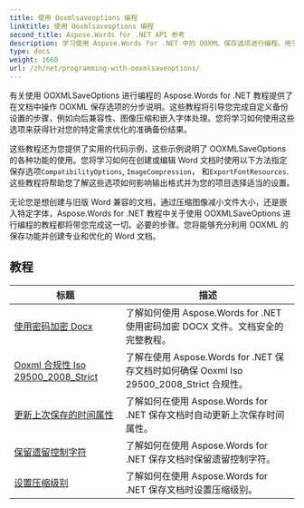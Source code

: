 ```yaml
---
title: 使用 Ooxmlsaveoptions 编程
linktitle: 使用 Ooxmlsaveoptions 编程
second_title: Aspose.Words for .NET API 参考
description: 学习使用 Aspose.Words for .NET 中的 OOXML 保存选项进行编程。用于操作和自定义以 OOXML 格式保存 Word 文档的综合教程和示例代码。
type: docs
weight: 1660
url: /zh/net/programming-with-ooxmlsaveoptions/
---
```

有关使用 OOXMLSaveOptions 进行编程的 Aspose.Words for .NET 教程提供了在文档中操作 OOXML 保存选项的分步说明。这些教程将引导您完成自定义备份设置的步骤，例如向后兼容性、图像压缩和嵌入字体处理。您将学习如何使用这些选项来获得针对您的特定需求优化的准确备份结果。

这些教程还为您提供了实用的代码示例，这些示例说明了 OOXMLSaveOptions 的各种功能的使用。您将学习如何在创建或编辑 Word 文档时使用以下方法指定保存选项`CompatibilityOptions`, `ImageCompression`， 和`ExportFontResources`.这些教程将帮助您了解这些选项如何影响输出格式并为您的项目选择适当的设置。

无论您是想创建与旧版 Word 兼容的文档，通过压缩图像减小文件大小，还是嵌入特定字体，Aspose.Words for .NET 教程中关于使用 OOXMLSaveOptions 进行编程的教程都将带您完成这一切。必要的步骤。您将能够充分利用 OOXML 的保存功能并创建专业和优化的 Word 文档。

 ## 教程
| 标题 | 描述 |
| --- | --- |
| [使用密码加密 Docx](./encrypt-docx-with-password/) | 了解如何使用 Aspose.Words for .NET 使用密码加密 DOCX 文件。文档安全的完整教程。 |
| [Ooxml 合规性 Iso 29500_2008_Strict](./ooxml-compliance-iso-29500_2008_strict/) | 了解在使用 Aspose.Words for .NET 保存文档时如何确保 Ooxml Iso 29500_2008_Strict 合规性。 |
| [更新上次保存的时间属性](./update-last-saved-time-property/) | 了解如何在使用 Aspose.Words for .NET 保存文档时自动更新上次保存时间属性。 |
| [保留遗留控制字符](./keep-legacy-control-chars/) | 了解如何在使用 Aspose.Words for .NET 保存文档时保留遗留控制字符。 |
| [设置压缩级别](./set-compression-level/) | 了解如何在使用 Aspose.Words for .NET 保存文档时设置压缩级别。 |
